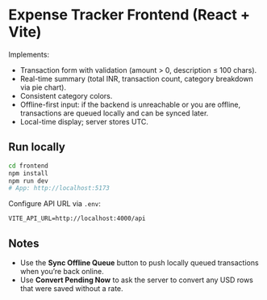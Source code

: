 # Expense Tracker Frontend (React + Vite)

Implements:
- Transaction form with validation (amount > 0, description ≤ 100 chars).
- Real-time summary (total INR, transaction count, category breakdown via pie chart).
- Consistent category colors.
- Offline-first input: if the backend is unreachable or you are offline, transactions are queued locally and can be synced later.
- Local-time display; server stores UTC.

## Run locally
```bash
cd frontend
npm install
npm run dev
# App: http://localhost:5173
```

Configure API URL via `.env`:
```env
VITE_API_URL=http://localhost:4000/api
```

## Notes
- Use the **Sync Offline Queue** button to push locally queued transactions when you’re back online.
- Use **Convert Pending Now** to ask the server to convert any USD rows that were saved without a rate.
